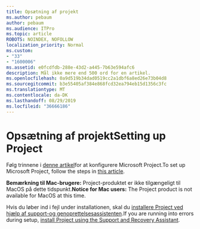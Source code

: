 ```yaml
---
title: Opsætning af projekt
ms.author: pebaum
author: pebaum
ms.audience: ITPro
ms.topic: article
ROBOTS: NOINDEX, NOFOLLOW
localization_priority: Normal
ms.custom:
- "33"
- "1600006"
ms.assetid: e0fcdfdb-288e-43d2-a445-7b63e594afc6
description: Mål ikke mere end 500 ord for en artikel.
ms.openlocfilehash: 0a9d519b34dad0519cc2a1dbf6a8ed26e73b04d8
ms.sourcegitcommit: b3e55405af384e868fcd32ea794eb15d1356c3fc
ms.translationtype: MT
ms.contentlocale: da-DK
ms.lasthandoff: 08/29/2019
ms.locfileid: "36666186"
---
```

# <a name="setting-up-project"></a><span data-ttu-id="df0cc-103">Opsætning af projekt</span><span class="sxs-lookup"><span data-stu-id="df0cc-103">Setting up Project</span></span>

 <span data-ttu-id="df0cc-104">Følg trinnene i [denne artikel](https://support.office.com/article/7059249b-d9fe-4d61-ab96-5c5bf435f281.aspx)for at konfigurere Microsoft Project.</span><span class="sxs-lookup"><span data-stu-id="df0cc-104">To set up Microsoft Project, follow the steps in [this article](https://support.office.com/article/7059249b-d9fe-4d61-ab96-5c5bf435f281.aspx).</span></span>

<span data-ttu-id="df0cc-105">**Bemærkning til Mac-brugere:** Project-produktet er ikke tilgængeligt til MacOS på dette tidspunkt.</span><span class="sxs-lookup"><span data-stu-id="df0cc-105">**Notice for Mac users:** The Project product is not available for MacOS at this time.</span></span> 
  
<span data-ttu-id="df0cc-106">Hvis du løber ind i fejl under installationen, skal du [installere Project ved hjælp af support-og genoprettelsesassistenten](https://aka.ms/SaRA-ProjectSetupScenario).</span><span class="sxs-lookup"><span data-stu-id="df0cc-106">If you are running into errors during setup, [install Project using the Support and Recovery Assistant](https://aka.ms/SaRA-ProjectSetupScenario).</span></span>
